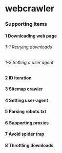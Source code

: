 # webcrawler

### Supporting items
#### 1 Downloading web page 
###### 1-1 Retrying downloads	
###### 1-2 Setting a user agent		
#### 2 ID iteration
#### 3 Sitemap crawler
#### 4 Setting user-agent
####  5 Parsing robots.txt
#### 6 Supporting proxies
#### 7 Avoid spider trap
#### 8 Throttling downloads

